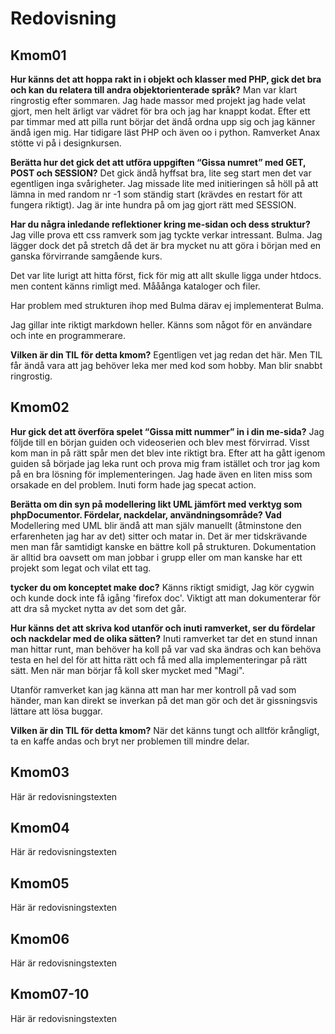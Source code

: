 ---
---
Redovisning
=========================

Kmom01
-------------------------

**Hur känns det att hoppa rakt in i objekt och klasser med PHP, gick det bra och kan du relatera till andra objektorienterade språk?**
Man var klart ringrostig efter sommaren. Jag hade massor med projekt jag hade velat gjort,
men helt ärligt var vädret för bra och jag har knappt kodat.
Efter ett par timmar med att pilla runt börjar det ändå ordna upp sig och jag känner ändå igen mig.
Har tidigare läst PHP och även oo i python. Ramverket Anax stötte vi på i designkursen.

**Berätta hur det gick det att utföra uppgiften “Gissa numret” med GET, POST och SESSION?**
Det gick ändå hyffsat bra, lite seg start men det var egentligen inga svårigheter.
Jag missade lite med initieringen så höll på att lämna in med random nr -1 som
ständig start (krävdes en restart för att fungera riktigt).
Jag är inte hundra på om jag gjort rätt med SESSION.

**Har du några inledande reflektioner kring me-sidan och dess struktur?**
Jag ville prova ett css ramverk som jag tyckte verkar intressant. Bulma.
Jag lägger dock det på stretch då det är bra mycket nu att göra i början med en
ganska förvirrande samgående kurs.

Det var lite lurigt att hitta först, fick för mig att allt skulle ligga under
htdocs. men content känns rimligt med. Mååånga kataloger och filer.

Har problem med strukturen ihop med Bulma därav ej implementerat Bulma.

Jag gillar inte riktigt markdown heller. Känns som något för en användare och
inte en programmerare.

**Vilken är din TIL för detta kmom?**
Egentligen vet jag redan det här. Men TIL får ändå vara att jag behöver leka
mer med kod som hobby. Man blir snabbt ringrostig.

Kmom02
-------------------------


**Hur gick det att överföra spelet “Gissa mitt nummer” in i din me-sida?**
Jag följde till en början guiden och videoserien och blev mest förvirrad. Visst kom man in på rätt spår men det blev inte riktigt bra.
Efter att ha gått igenom guiden så började jag leka runt och prova mig fram istället och tror jag kom på en bra lösning för implementeringen. Jag hade även en liten miss som orsakade en del problem. Inuti form hade jag specat action.



**Berätta om din syn på modellering likt UML jämfört med verktyg som phpDocumentor. Fördelar, nackdelar, användningsområde? Vad**
Modellering med UML blir ändå att man själv manuellt (åtminstone den erfarenheten jag har av det) sitter och matar in.
Det är mer tidskrävande men man får samtidigt kanske en bättre koll på strukturen. Dokumentation är alltid bra oavsett om
man jobbar i grupp eller om man kanske har ett projekt som legat och vilat ett tag.

**tycker du om konceptet make doc?**
Känns riktigt smidigt, Jag kör cygwin och kunde dock inte få igång 'firefox doc'.
Viktigt att man dokumenterar för att dra så mycket nytta av det som det går.

**Hur känns det att skriva kod utanför och inuti ramverket, ser du fördelar och nackdelar med de olika sätten?**
Inuti ramverket tar det en stund innan man hittar runt, man behöver ha koll på var vad ska ändras och kan behöva
testa en hel del för att hitta rätt och få med alla implementeringar på rätt sätt. Men när man börjar få koll
sker mycket med "Magi".

Utanför ramverket kan jag känna att man har mer kontroll på vad som händer, man kan direkt se inverkan
på det man gör och det är gissningsvis lättare att lösa buggar.

**Vilken är din TIL för detta kmom?**
När det känns tungt och alltför krångligt, ta en kaffe andas och bryt ner problemen till mindre delar.



Kmom03
-------------------------

Här är redovisningstexten



Kmom04
-------------------------

Här är redovisningstexten



Kmom05
-------------------------

Här är redovisningstexten



Kmom06
-------------------------

Här är redovisningstexten



Kmom07-10
-------------------------

Här är redovisningstexten
